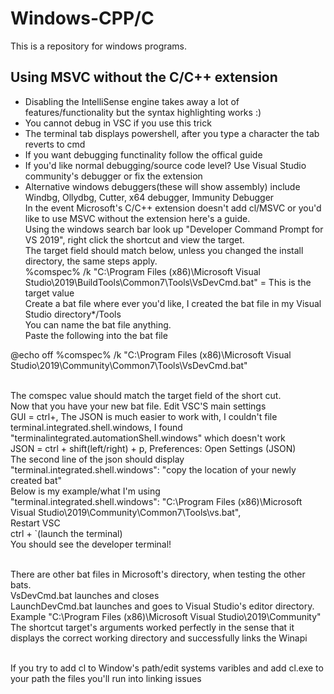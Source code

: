 # Windows-CPP/C

This is a repository for windows programs.
## Using MSVC without the C/C++ extension
* Disabling the IntelliSense engine takes away a lot of features/functionality but the syntax highlighting works :)
* You cannot debug in VSC if you use this trick
* The terminal tab displays powershell, after you type a character the tab reverts to cmd
* If you want debugging functinality follow the offical guide
* If you'd like normal debugging/source code level? Use Visual Studio community's debugger or fix the extension
* Alternative windows debuggers(these will show assembly) include Windbg, Ollydbg, Cutter, x64 debugger, Immunity Debugger
<br>In the event Microsoft's C/C++ extension doesn't add cl/MSVC or you'd like to use MSVC without the extension here's a guide.
<br>Using the windows search bar look up "Developer Command Prompt for VS 2019", right click the shortcut and view the target.
<br>The target field should match below, unless you changed the install directory, the same steps apply.
<br>%comspec% /k "C:\Program Files (x86)\Microsoft Visual Studio\2019\BuildTools\Common7\Tools\VsDevCmd.bat" = This is the target value
<br>Create a bat file where ever you'd like, I created the bat file in my Visual Studio directory*/Tools
<br>You can name the bat file anything.
<br>Paste the following into the bat file

@echo off
%comspec% /k "C:\Program Files (x86)\Microsoft Visual Studio\2019\Community\Common7\Tools\VsDevCmd.bat"

<br>The comspec value should match the target field of the short cut.
<br>Now that you have your new bat file. Edit VSC'S main settings
<br>GUI = ctrl+,     The JSON is much easier to work with, I couldn't file terminal.integrated.shell.windows, I found "terminalintegrated.automationShell.windows" which doesn't work
<br>JSON = ctrl + shift(left/right) + p, Preferences: Open Settings (JSON)
<br>The second line of the json should display "terminal.integrated.shell.windows": "copy the location of your newly created bat"
<br>Below is my example/what I'm using
<br>"terminal.integrated.shell.windows": "C:\\Program Files (x86)\\Microsoft Visual Studio\\2019\\Community\\Common7\\Tools\\vs.bat",
<br>Restart VSC
<br>ctrl + `(launch the terminal)
<br>You should see the developer terminal!

<br>There are other bat files in Microsoft's directory, when testing the other bats.
<br>VsDevCmd.bat launches and closes
<br>LaunchDevCmd.bat launches and goes to Visual Studio's editor directory. Example "C:\Program Files (x86)\Microsoft Visual Studio\2019\Community"
<br>The shortcut target's arguments worked perfectly in the sense that it displays the correct working directory and successfully links the Winapi

<br>If you try to add cl to Window's path/edit systems varibles and add cl.exe to your path the files you'll run into linking issues